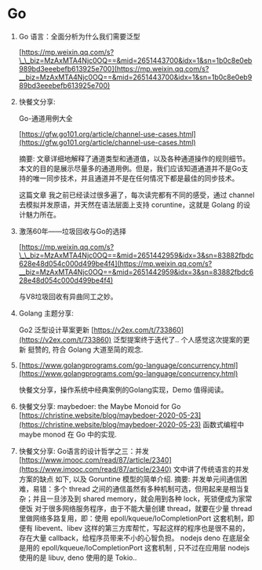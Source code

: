 # Go

1. Go 语言：全面分析为什么我们需要泛型

   [https://mp.weixin.qq.com/s?\_\_biz=MzAxMTA4Njc0OQ==&mid=2651443700&idx=1&sn=1b0c8e0eb989bd3eeebefb613925e700](https://mp.weixin.qq.com/s?__biz=MzAxMTA4Njc0OQ==&mid=2651443700&idx=1&sn=1b0c8e0eb989bd3eeebefb613925e700)

2. 快餐文分享:

   Go-通道用例大全

   [https://gfw.go101.org/article/channel-use-cases.html](https://gfw.go101.org/article/channel-use-cases.html)

   摘要: 文章详细地解释了通道类型和通道值，以及各种通道操作的规则细节。本文的目的是展示尽量多的通道用例。但是，我们应该知道通道并不是Go支持的唯一同步技术，并且通道并不是在任何情况下都是最佳的同步技术。

   这篇文章 我之前已经读过很多遍了，每次读完都有不同的感受，通过 channel 去模拟并发原语，并天然在语法层面上支持 coruntine，这就是 Golang 的设计魅力所在。

3. 激荡60年——垃圾回收与Go的选择

   [https://mp.weixin.qq.com/s?\_\_biz=MzAxMTA4Njc0OQ==&mid=2651442959&idx=3&sn=83882fbdc628e48d054c000d499be4f4](https://mp.weixin.qq.com/s?__biz=MzAxMTA4Njc0OQ==&mid=2651442959&idx=3&sn=83882fbdc628e48d054c000d499be4f4)

   与V8垃圾回收有异曲同工之妙。

4. Golang 主题分享:

   Go2 泛型设计草案更新 [https://v2ex.com/t/733860](https://v2ex.com/t/733860) 泛型提案终于迭代了.. 个人感觉这次提案的更新 挺赞的, 符合 Golang 大道至简的观念.

5. [https://www.golangprograms.com/go-language/concurrency.html](https://www.golangprograms.com/go-language/concurrency.html)

   快餐文分享，操作系统中经典案例的Golang实现，Demo 值得阅读。

6. 快餐文分享:  maybedoer: the Maybe Monoid for Go [https://christine.website/blog/maybedoer-2020-05-23](https://christine.website/blog/maybedoer-2020-05-23) 函数式编程中 maybe monod 在 Go 中的实现.
7. 快餐文分享:  Go语言的设计哲学之三：并发  [https://www.imooc.com/read/87/article/2340](https://www.imooc.com/read/87/article/2340) 文中讲了传统语言的并发方案的缺点 如下, 以及 Goruntine 模型的简单介绍. 摘要:  并发单元间通信困难，易错：多个 thread 之间的通信虽然有多种机制可选，但用起来是相当复杂；并且一旦涉及到 shared memory，就会用到各种 lock，死锁便成为家常便饭 对于很多网络服务程序，由于不能大量创建 thread，就要在少量 thread 里做网络多路复用，即：使用 epoll/kqueue/IoCompletionPort 这套机制，即便有 libevent、libev 这样的第三方库帮忙，写起这样的程序也是很不易的，存在大量 callback，给程序员带来不小的心智负担。 nodejs deno 在底层全是用的 epoll/kqueue/IoCompletionPort 这套机制 , 只不过在应用层 nodejs 使用的是 libuv, deno 使用的是 Tokio..

